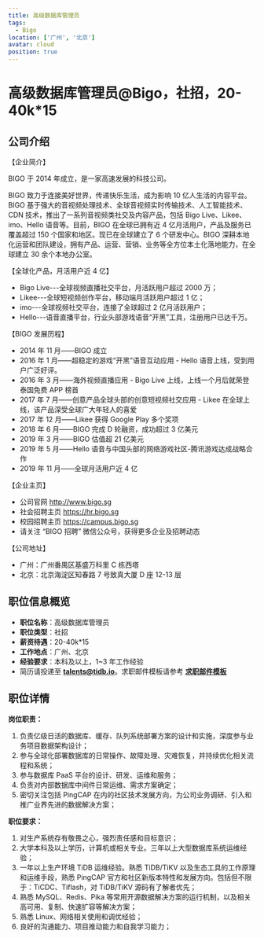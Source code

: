 ```yaml
---
title: 高级数据库管理员
tags:
  - Bigo
location: ['广州', '北京']
avatar: cloud
position: true
---
```


# 高级数据库管理员@Bigo，社招，20-40k\*15

## 公司介绍

【企业简介】

BIGO 于 2014 年成立，是一家高速发展的科技公司。

BIGO 致力于连接美好世界，传递快乐生活，成为影响 10 亿人生活的内容平台。BIGO 基于强大的音视频处理技术、全球音视频实时传输技术、人工智能技术、CDN 技术，推出了一系列音视频类社交及内容产品，包括 Bigo Live、Likee、imo、Hello 语音等。目前，BIGO 在全球已拥有近 4 亿月活用户，产品及服务已覆盖超过 150 个国家和地区。现已在全球建立了 6 个研发中心。BIGO 深耕本地化运营和团队建设，拥有产品、运营、营销、业务等全方位本土化落地能力，在全球建立 30 余个本地办公室。

【全球化产品，月活用户近 4 亿】

- Bigo Live---全球视频直播社交平台，月活跃用户超过 2000 万；
- Likee---全球短视频创作平台，移动端月活跃用户超过 1 亿；
- imo---全球视频社交平台，连接了全球超过 2 亿月活跃用户；
- Hello---语音直播平台，行业头部游戏语音“开黑”工具，注册用户已达千万。

【BIGO 发展历程】

- 2014 年 11 月——BIGO 成立
- 2016 年 1 月——超稳定的游戏“开黑”语音互动应用 - Hello 语音上线，受到用户广泛好评。
- 2016 年 3 月——海外视频直播应用 - Bigo Live 上线，上线一个月后就荣登泰国免费 APP 榜首
- 2017 年 7 月——创意产品全球头部的创意短视频社交应用 - Likee 在全球上线，该产品深受全球广大年轻人的喜爱
- 2017 年 12 月——Likee 获得 Google Play 多个奖项
- 2018 年 6 月——BIGO 完成 D 轮融资，成功超过 3 亿美元
- 2019 年 3 月——BIGO 估值超 21 亿美元
- 2019 年 5 月——Hello 语音与中国头部的网络游戏社区-腾讯游戏达成战略合作
- 2019 年 11 月——全球月活用户近 4 亿

【企业主页】

- 公司官网 http://www.bigo.sg
- 社会招聘主页 https://hr.bigo.sg
- 校园招聘主页 https://campus.bigo.sg
- 请关注 “BIGO 招聘” 微信公众号，获得更多企业及招聘动态

【公司地址】

- 广州：广州番禺区基盛万科里 C 栋西塔
- 北京：北京海淀区知春路 7 号致真大厦 D 座 12-13 层

## 职位信息概览

- **职位名称**：高级数据库管理员
- **职位类型**：社招
- **薪资待遇**：20-40k\*15
- **工作地点**：广州、北京
- **经验要求**：本科及以上，1~3 年工作经验
- 简历请投递至 <a mailto="talents@tidb.io">**talents@tidb.io**</a>。求职邮件模板请参考 **[求职邮件模板](https://asktug.com/t/topic/62932)**

## 职位详情

**岗位职责：**

1. 负责亿级日活的数据库、缓存、队列系统部署方案的设计和实施，深度参与业务项目数据架构设计；
2. 参与全球化部署数据库的日常操作、故障处理、灾难恢复，并持续优化相关流程和系统；
3. 参与数据库 PaaS 平台的设计、研发、运维和服务；
4. 负责对内部数据库中间件日常运维、需求方案确定；
5. 密切关注包括 PingCAP 在内的社区技术发展方向，为公司业务调研、引入和推广业界先进的数据解决方案；

**职位要求：**

1. 对生产系统存有敬畏之心，强烈责任感和目标意识；
2. 大学本科及以上学历，计算机或相关专业。三年以上大型数据库系统运维经验；
3. 一年以上生产环境 TiDB 运维经验。熟悉 TiDB/TiKV 以及生态工具的工作原理和运维手段，熟悉 PingCAP 官方和社区新版本特性和发展方向。包括但不限于：TiCDC、Tiflash，对 TiDB/TiKV 源码有了解者优先；
4. 熟悉 MySQL、Redis、Pika 等常用开源数据解决方案的运行机制，以及相关高可用、复制、快速扩容等解决方案；
5. 熟悉 Linux、网络相关使用和调优经验；
6. 良好的沟通能力、项目推动能力和自我学习能力；
